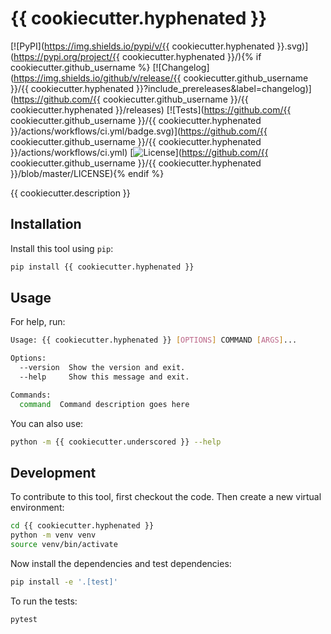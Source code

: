 # {{ cookiecutter.hyphenated }}

[![PyPI](https://img.shields.io/pypi/v/{{ cookiecutter.hyphenated }}.svg)](https://pypi.org/project/{{ cookiecutter.hyphenated }}/){% if cookiecutter.github_username %}
[![Changelog](https://img.shields.io/github/v/release/{{ cookiecutter.github_username }}/{{ cookiecutter.hyphenated }}?include_prereleases&label=changelog)](https://github.com/{{ cookiecutter.github_username }}/{{ cookiecutter.hyphenated }}/releases)
[![Tests](https://github.com/{{ cookiecutter.github_username }}/{{ cookiecutter.hyphenated }}/actions/workflows/ci.yml/badge.svg)](https://github.com/{{ cookiecutter.github_username }}/{{ cookiecutter.hyphenated }}/actions/workflows/ci.yml)
[![License](https://img.shields.io/badge/license-Apache%202.0-blue.svg)](https://github.com/{{ cookiecutter.github_username }}/{{ cookiecutter.hyphenated }}/blob/master/LICENSE){% endif %}

{{ cookiecutter.description }}

## Installation

Install this tool using `pip`:
```bash
pip install {{ cookiecutter.hyphenated }}
```
## Usage

For help, run:
<!-- [[[cog
import cog
from {{ cookiecutter.underscored }} import cli
from click.testing import CliRunner
runner = CliRunner()
result = runner.invoke(cli.cli, ["--help"])
help = result.output.replace("Usage: cli", "Usage: {{ cookiecutter.hyphenated }}")
cog.out(
    f"```bash\n{help}\n```"
)
]]] -->
```bash
Usage: {{ cookiecutter.hyphenated }} [OPTIONS] COMMAND [ARGS]...

Options:
  --version  Show the version and exit.
  --help     Show this message and exit.

Commands:
  command  Command description goes here

```
<!-- [[[end]]] -->

You can also use:
```bash
python -m {{ cookiecutter.underscored }} --help
```
## Development

To contribute to this tool, first checkout the code. Then create a new virtual environment:
```bash
cd {{ cookiecutter.hyphenated }}
python -m venv venv
source venv/bin/activate
```
Now install the dependencies and test dependencies:
```bash
pip install -e '.[test]'
```
To run the tests:
```bash
pytest
```
